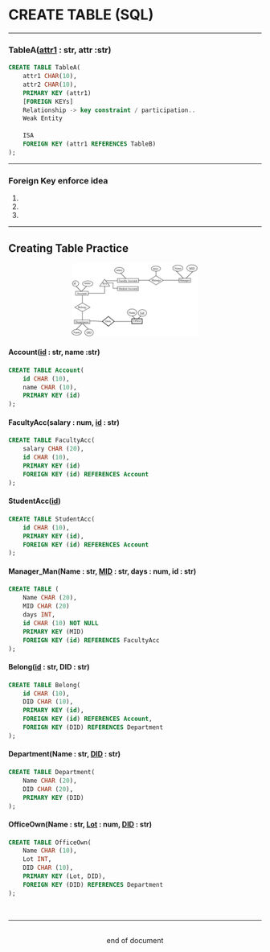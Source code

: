 # CREATE TABLE (SQL)
---
### TableA(<u>attr1</u> : str, attr :str)
```SQL
CREATE TABLE TableA(
    attr1 CHAR(10),
    attr2 CHAR(10), 
    PRIMARY KEY (attr1)
    [FOREIGN KEYs]
    Relationship -> key constraint / participation..
    Weak Entity

    ISA
    FOREIGN KEY (attr1 REFERENCES TableB)
);
```

---
### Foreign Key enforce idea
1. 
2. 
3. 
---
## Creating Table Practice
<div style="margin-left: auto; margin-right: auto; width: 50%"> 

![PC1](Images\CTP1\CT1.png) </div>

#### Account(<u>id</u> : str, name :str)
```SQL
CREATE TABLE Account(
    id CHAR (10),
    name CHAR (10),
    PRIMARY KEY (id)
);
```
#### FacultyAcc(salary : num, <u>id</u> : str)
```SQL
CREATE TABLE FacultyAcc(
    salary CHAR (20),
    id CHAR (10),
    PRIMARY KEY (id)
    FOREIGN KEY (id) REFERENCES Account
);
```
#### StudentAcc(<u>id</u>)
```SQL
CREATE TABLE StudentAcc(
    id CHAR (10),
    PRIMARY KEY (id),
    FOREIGN KEY (id) REFERENCES Account
);
```
#### Manager_Man(Name : str, <u>MID</u> : str, days : num, id : str)
```SQL
CREATE TABLE (
    Name CHAR (20),
    MID CHAR (20)
    days INT,
    id CHAR (10) NOT NULL
    PRIMARY KEY (MID)
    FOREIGN KEY (id) REFERENCES FacultyAcc
);
```
#### Belong(<u>id</u> : str, DID : str)
```SQL
CREATE TABLE Belong(
    id CHAR (10),
    DID CHAR (10),
    PRIMARY KEY (id),
    FOREIGN KEY (id) REFERENCES Account,
    FOREIGN KEY (DID) REFERENCES Department
);
```
#### Department(Name : str, <u>DID</u> : str)
```SQL
CREATE TABLE Department(
    Name CHAR (20),
    DID CHAR (20),
    PRIMARY KEY (DID)
);
```
#### OfficeOwn(Name : str, <u>Lot</u> : num, <u>DID</u> : str)
```SQL
CREATE TABLE OfficeOwn(
    Name CHAR (10),
    Lot INT,
    DID CHAR (10),
    PRIMARY KEY (Lot, DID),
    FOREIGN KEY (DID) REFERENCES Department
);

```
<br>

---
<br>
<div style="display:relative; text-align: center;">end of document</div>